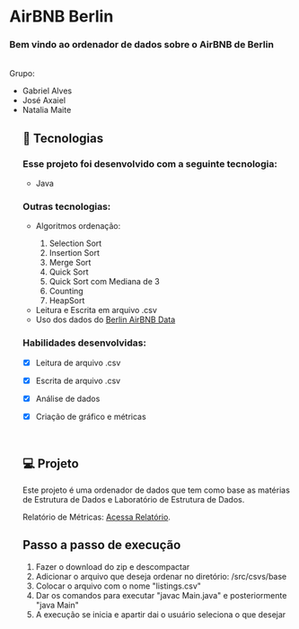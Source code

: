 # AirBNB Berlin

### <b>Bem vindo</b> ao ordenador de dados sobre o AirBNB de Berlin

<br>
Grupo:
<ul>
  <li> Gabriel Alves</li>
  <li> José Axaiel</li>
  <li> Natalia Maite</li>
  
## 🚀 Tecnologias

### Esse projeto foi desenvolvido com a seguinte tecnologia:

<ul>
  <li>Java</li>
</ul>

### Outras tecnologias:

<ul>
  <li>Algoritmos ordenação:</li>
    <ol>
        <li>Selection Sort</li>
        <li>Insertion Sort</li>
        <li>Merge Sort</li>
        <li>Quick Sort</li>
        <li>Quick Sort com Mediana de 3</li>
        <li>Counting</li>
        <li>HeapSort</li>
    </ol>
  <li>Leitura e Escrita em arquivo .csv</li>
  <li>Uso dos dados do <a href="https://www.kaggle.com/brittabettendorf/berlin-airbnb-data?select=listings.csv">Berlin AirBNB Data</a></li>
</ul>

### Habilidades desenvolvidas:
- [X] Leitura de arquivo .csv
- [X] Escrita de arquivo .csv
- [X] Análise de dados
- [X] Criação de gráfico e métricas


<br>

## 💻 Projeto

Este projeto é uma ordenador de dados que tem como base as matérias de Estrutura de Dados e Laboratório de Estrutura de Dados.

Relatório de Métricas: <a href="link">Acessa Relatório</a>.

## Passo a passo de execução

<ol>
  <li>Fazer o download do zip e descompactar</li>
  <li>Adicionar o arquivo que deseja ordenar no diretório: /src/csvs/base</li>
  <li>Colocar o arquivo com o nome "listings.csv"</li>
  <li>Dar os comandos para executar "javac Main.java" e posteriormente "java Main"</li>
  <li>A execução se inicia e apartir dai o usuário seleciona o que desejar</li>
</ol>
